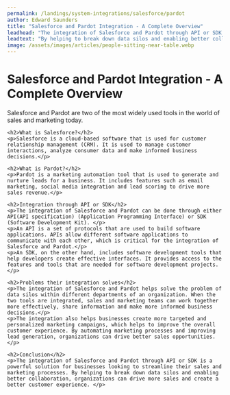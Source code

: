 ```yaml
---
permalink: /landings/system-integrations/salesforce/pardot
author: Edward Saunders
title: "Salesforce and Pardot Integration - A Complete Overview"
leadhead: "The integration of Salesforce and Pardot through API or SDK is a powerful solution for businesses looking to streamline their sales and marketing processes"
leadtext: "By helping to break down data silos and enabling better collaboration, organizations can drive more sales and create a better customer experience."
image: /assets/images/articles/people-sitting-near-table.webp
---
```

<div class="arttext">    <h1>Salesforce and Pardot Integration - A Complete Overview</h1>
    <p>Salesforce and Pardot are two of the most widely used tools in the world of sales and marketing today.</p>
    
    <h2>What is Salesforce?</h2>
    <p>Salesforce is a cloud-based software that is used for customer relationship management (CRM). It is used to manage customer interactions, analyze consumer data and make informed business decisions.</p>
    
    <h2>What is Pardot?</h2>
    <p>Pardot is a marketing automation tool that is used to generate and nurture leads for a business. It includes features such as email marketing, social media integration and lead scoring to drive more sales revenue.</p>
    
    <h2>Integration through API or SDK</h2>
    <p>The integration of Salesforce and Pardot can be done through either API(API specification) (Application Programming Interface) or SDK (Software Development Kit). </p>
    <p>An API is a set of protocols that are used to build software applications. APIs allow different software applications to communicate with each other, which is critical for the integration of Salesforce and Pardot.</p>
    <p>An SDK, on the other hand, includes software development tools that help developers create effective interfaces. It provides access to the features and tools that are needed for software development projects.</p>
    
    <h2>Problems their integration solves</h2>
    <p>The integration of Salesforce and Pardot helps solve the problem of data silos within different departments of an organization. When the two tools are integrated, sales and marketing teams can work together more effectively, share information and make more informed business decisions.</p>
    <p>The integration also helps businesses create more targeted and personalized marketing campaigns, which helps to improve the overall customer experience. By automating marketing processes and improving lead generation, organizations can drive better sales opportunities.</p>
    
    <h2>Conclusion</h2>
    <p>The integration of Salesforce and Pardot through API or SDK is a powerful solution for businesses looking to streamline their sales and marketing processes. By helping to break down data silos and enabling better collaboration, organizations can drive more sales and create a better customer experience. </p>
</div>